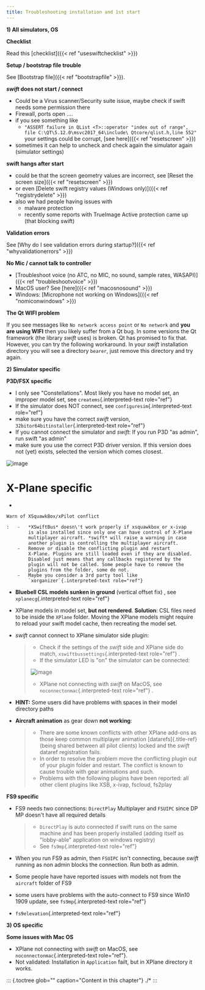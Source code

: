 ```yaml
---
title: Troubleshooting installation and 1st start
---
```


**1) All simulators, OS**

**Checklist**

Read this [checklist]({{< ref "useswiftchecklist" >}})

**Setup / bootstrap file trouble**

See [Bootstrap file]({{< ref "bootstrapfile" >}}).

***swift* does not start / connect**

- Could be a Virus scanner/Security suite issue, maybe check if swift needs some permission there
- Firewall, ports open \....
- if you see something like
    - `"ASSERT failure in QList <T>::operator "index out of range", file C:\QT\5.12.0\msvc2017_64\include\ Qtcore/qlist.h,line 552"`    
    your settings could be corrupt, [see here]({{< ref "resetscreen" >}})
- sometimes it can help to uncheck and check again the simulator again (simulator settings)

**swift hangs after start**

- could be that the screen geometry values are incorrect, see [Reset the screen size]({{< ref "resetscreen" >}})
- or even [Delete swift registry values (Windows only)]({{< ref "registrydelete" >}})
- also we had people having issues with
    - malware protection
    - recently some reports with TrueImage Active protection came up (that blocking swift)

**Validation errors**

See [Why do I see validation errors during startup?]({{< ref "whyvalidationerrors" >}})

**No Mic / cannot talk to controller**

-   [Troubleshoot voice (no ATC, no MIC, no sound, sample rates, WASAPI)]({{< ref "troubleshootvoice" >}})
-   MacOS user? See [here]({{< ref "macosnosound" >}})
-   Windows: [Microphone not working on Windows]({{< ref "nomiconwindows" >}})

**The Qt WIFI problem**

If you see messages like `No network access point` or `No network` and **you are using WIFI** then you likely suffer from a Qt bug. In some versions the Qt framework (the library *swift* uses) is broken. Qt has promised to fix that. However, you can try the following workaround. In your *swift* installation directory you will see a directory `bearer`, just remove this directory and try again.

**2) Simulator specific**

**P3D/FSX specific**

-   I only see \"Constellations\". Most likely you have no model set, an
    improper model set, see `createms`{.interpreted-text role="ref"}
-   If the simulator does NOT connect, see
    `configuresim`{.interpreted-text role="ref"}
-   make sure you have the correct *swift* version,
    `32bitor64bitinstaller`{.interpreted-text role="ref"}
-   If you cannot connect the simulator and *swift*: If you run P3D \"as
    admin\", run swift \"as admin\"
-   make sure you use the correct P3D driver version. If this version
    does not (yet) exists, selected the version which comes closest.

![image](http://img.swift-project.org/driver.png)

X-Plane specific
================

-   

    Warn of XSquawkBox/xPilot conflict

    :   -   *XSwiftBus* doesn\'t work properly if xsquawkbox or x-ivap
            is also installed since only one can have control of X-Plane
            multiplayer aircraft. *swift* will raise a warning in case
            another plugin is controlling the multiplayer aircraft.
        -   Remove or disable the conflicting plugin and restart
            X-Plane. Plugins are still loaded even if they are disabled.
            Disabled just means that any callbacks registered by the
            plugin will not be called. Some people have to remove the
            plugins from the folder, some do not.
        -   Maybe you consider a 3rd party tool like
            `xorganizer`{.interpreted-text role="ref"}

-   **Bluebell CSL models sunken in ground** (vertical offset fix) , see
    `xplanecg`{.interpreted-text role="ref"}

-   XPlane models in model set, **but not rendered**. **Solution**: CSL
    files need to be inside the `XPlane` folder. Moving the XPlane
    models might require to reload your swift model cache, then
    recreating the model set.

-   *swift* cannot connect to XPlane simulator side plugin:

    > -   Check if the settings of the *swift* side and XPlane side do
    >     match, `xswiftbussettings`{.interpreted-text role="ref"} .
    > -   If the simulator LED is \"on\" the simulator can be connected:
    >
    > ![image](http://img.swift-project.org/swift_LED_bar.png)
    >
    > -   XPlane not connecting with *swift* on MacOS, see
    >     `noconnectonmac`{.interpreted-text role="ref"} .

-   **HINT:** Some users did have problems with spaces in their model
    directory paths

-   **Aircraft animation** as gear down **not working**:

    > -   There are some known conflicts with other XPlane add-ons as
    >     those keep common multiplayer animation [datarefs]{.title-ref}
    >     (being shared between all pilot clients) locked and the
    >     *swift* dataref registration fails.
    > -   In order to resolve the problem move the conflicting plugin
    >     out of your plugin folder and restart. The conflict is known
    >     to cause trouble with gear animations and such.
    > -   Problems with the following plugins have been reported: all
    >     other client plugins like XSB, x-ivap, fscloud, fs2play

**FS9 specific**

-   FS9 needs two connections: `DirectPlay` Multiplayer and `FSUIPC`
    since DP MP doesn\'t have all required details

    > -   `DirectPlay` is auto connected if swift runs on the same
    >     machine and has been properly installed (adding itself as
    >     \"lobby-able\" application on windows registry)
    > -   See `fs9mp`{.interpreted-text role="ref"}

-   When you run FS9 as admin, then `FSUIPC` isn\'t connecting, because
    *swift* running as non admin blocks the connection. Run both as
    admin.

-   Some people have have reported issues with models not from the
    `aircraft` folder of FS9

-   some users have problems with the auto-connect to FS9 since Win10
    1909 update, see `fs9mp`{.interpreted-text role="ref"}

-   `fs9elevation`{.interpreted-text role="ref"}

**3) OS specific**

**Some issues with Mac OS**

-   XPlane not connecting with *swift* on MacOS, see
    `noconnectonmac`{.interpreted-text role="ref"}.
-   Not validated: Installation in `Application` failt, but in XPlane
    directory it works.

::: {.toctree glob="" caption="Content in this chapter"}
./\*
:::
